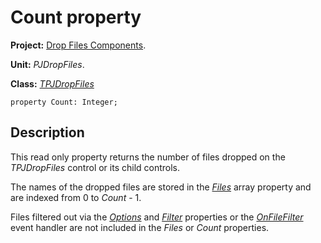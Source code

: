 <a href='Hidden comment: 
$Rev$
$Date$
'></a>

# Count property #

**Project:** [Drop Files Components](DropFilesComponents.md).

**Unit:** _PJDropFiles_.

**Class:** _[TPJDropFiles](TPJDropFiles.md)_

```
property Count: Integer;
```

## Description ##

This read only property returns the number of files dropped on the _TPJDropFiles_ control or its child controls.

The names of the dropped files are stored in the _[Files](TPJDropFilesFiles.md)_ array property and are indexed from 0 to _Count_ - 1.

Files filtered out via the _[Options](TPJDropFilesOptions.md)_ and _[Filter](TPJDropFilesFilter.md)_ properties or the _[OnFileFilter](TPJDropFilesOnFileFilter.md)_ event handler are not included in the _Files_ or _Count_ properties.